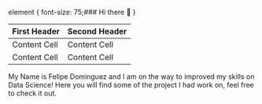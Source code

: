 element {
  font-size: 75;### Hi there 👋
}


| First Header  | Second Header |
| ------------- | ------------- |
| Content Cell  | Content Cell  |
| Content Cell  | Content Cell  |


My Name is Felipe Dominguez and I am on the way to improved my skills on Data Science! 
Here you will find some of the project I had work on, feel free to check it out.



<!--
**fa-dominguez/fa-dominguez** is a ✨ _special_ ✨ repository because its `README.md` (this file) appears on your GitHub profile.

Here are some ideas to get you started:

- 🔭 I’m currently working on ...
- 🌱 I’m currently learning ...
- 👯 I’m looking to collaborate on ...
- 🤔 I’m looking for help with ...
- 💬 Ask me about ...
- 📫 How to reach me: ...
- 😄 Pronouns: ...
- ⚡ Fun fact: ...
-->
